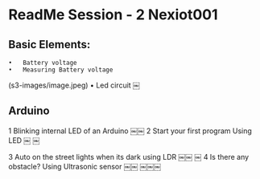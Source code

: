 # ReadMe Session - 2 Nexiot001

## Basic Elements:
	•	Battery voltage 
	•	Measuring Battery voltage 
(s3-images/image.jpeg)
	•	Led circuit 
￼

## Arduino
1 Blinking internal LED of an Arduino 
￼￼
2 Start your first program Using LED
￼
￼

3 Auto on the street lights when its dark using LDR
￼￼
￼
4 Is there any obstacle? Using Ultrasonic sensor
￼￼
￼￼￼
